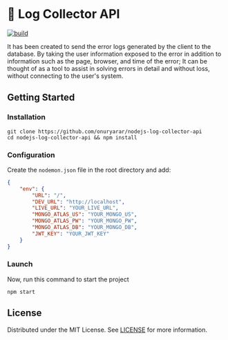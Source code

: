 # 🚚 Log Collector API

[![build][build-shield]][build-url]

It has been created to send the error logs generated by the client to the database. By taking the user information exposed to the error in addition to information such as the page, browser, and time of the error; It can be thought of as a tool to assist in solving errors in detail and without loss, without connecting to the user's system.

## Getting Started
### Installation

```
git clone https://github.com/onuryarar/nodejs-log-collector-api
cd nodejs-log-collector-api && npm install
```

### Configuration

Create the `nodemon.json` file in the root directory and add:
```json
{
    "env": {
        "URL": "/",
        "DEV_URL": "http://localhost",
        "LIVE_URL": "YOUR_LIVE_URL",
        "MONGO_ATLAS_US": "YOUR_MONGO_US",
        "MONGO_ATLAS_PW": "YOUR_MONGO_PW",
        "MONGO_ATLAS_DB": "YOUR_MONGO_DB",
        "JWT_KEY": "YOUR_JWT_KEY"
    }
}
```

### Launch
Now, run this command to start the project
```
npm start
```

## License
Distributed under the MIT License. See [LICENSE][LICENSE] for more information.


[build-shield]: https://travis-ci.com/onuryarar/nodejs-log-collector-api.svg?branch=master
[build-url]: https://travis-ci.com/onuryarar/nodejs-log-collector-api
[LICENSE]: https://github.com/onuryarar/nodejs-log-collector-api/blob/master/LICENSE
